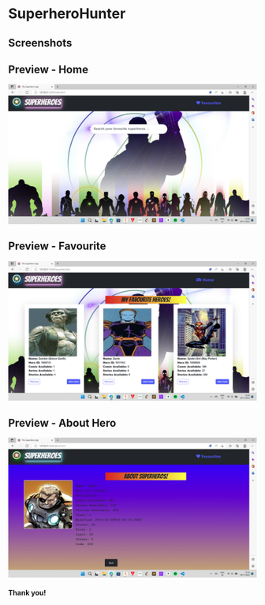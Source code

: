 # SuperheroHunter
## Screenshots <br>
## Preview - Home <br>
  <img src="/images/home.png" alt="Home Screenshot" srcset=""> <br>
## Preview - Favourite <br>
  <img src="images/favourite.png" alt="Stopwatch Screenshot" srcset=""> <br>
## Preview - About Hero <br>
  <img src="images/about.png?raw=true" alt="Stopwatch Screenshot" srcset=""> <br>

#### Thank you!

